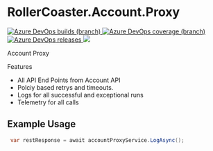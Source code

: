 # RollerCoaster.Account.Proxy

<a href="https://dev.azure.com/marksamdickinson/rollercoaster/_build/latest?definitionId={BUILDID}&amp;branchName=master"> <img alt="Azure DevOps builds (branch)" src="https://img.shields.io/azure-devops/build/marksamdickinson/rollercoaster/{BUILDID}/master"> </a> <a href="https://dev.azure.com/marksamdickinson/rollercoaster/_build/latest?definitionId={BUILDID}&amp;branchName=master"> <img alt="Azure DevOps coverage (branch)" src="https://img.shields.io/azure-devops/coverage/marksamdickinson/rollercoaster/{BUILDID}/master"> </a><a href="https://dev.azure.com/marksamdickinson/rollercoaster/_release?_a=releases&view=mine&definitionId={RELEASEID}"> <img alt="Azure DevOps releases" src="https://img.shields.io/azure-devops/release/marksamdickinson/{RELEASECODE}"> </a><a href="https://www.nuget.org/packages/{PACKAGENAME}/"><img src="https://img.shields.io/nuget/v/{PACKAGENAME}"></a>

Account Proxy

Features
* All API End Points from Account API
* Polciy based retrys and timeouts.
* Logs for all successful and exceptional runs
* Telemetry for all calls

<h2>Example Usage</h2>

```C#
 var restResponse = await accountProxyService.LogAsync();
```

